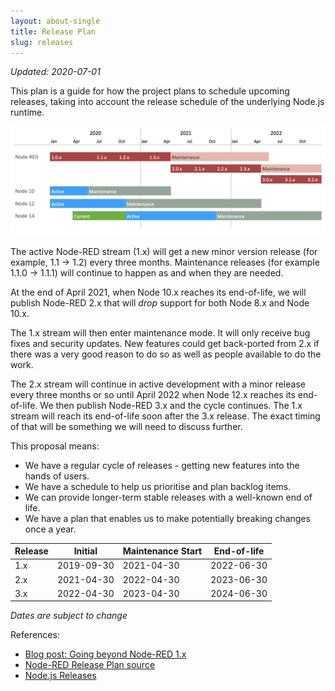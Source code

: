 ```yaml
---
layout: about-single
title: Release Plan
slug: releases
---
```


_Updated: 2020-07-01_

This plan is a guide for how the project plans to schedule upcoming releases, taking
into account the release schedule of the underlying Node.js runtime.

![](release-plan.png)


The active Node-RED stream (1.x) will get a new minor version release (for example, 1.1 ->  1.2)
every three months. Maintenance releases (for example 1.1.0 -> 1.1.1) will continue
to happen as and when they are needed.

At the end of April 2021, when Node 10.x reaches its end-of-life, we will publish
Node-RED 2.x that will *drop* support for both Node 8.x and Node 10.x.

The 1.x stream will then enter maintenance mode. It will only receive bug fixes
and security updates. New features could get back-ported from 2.x if there was
a very good reason to do so as well as people available to do the work.

The 2.x stream will continue in active development with a minor release every
three months or so until April 2022 when Node 12.x reaches its end-of-life. We
then publish Node-RED 3.x and the cycle continues. The 1.x stream will reach its
end-of-life soon after the 3.x release. The exact timing of that will be something
we will need to discuss further.

This proposal means:

 - We have a regular cycle of releases - getting new features into the hands of users.
 - We have a schedule to help us prioritise and plan backlog items.
 - We can provide longer-term stable releases with a well-known end of life.
 - We have a plan that enables us to make potentially breaking changes once a year.


Release | Initial     | Maintenance Start    | End-of-life
--------|-------------|----------------------|-----------------
1.x     | 2019-09-30  | 2021-04-30           | 2022-06-30
2.x     | 2021-04-30  | 2022-04-30           | 2023-06-30
3.x     | 2022-04-30  | 2023-04-30           | 2024-06-30

_Dates are subject to change_

References:
 - [Blog post: Going beyond Node-RED 1.x](https://nodered.org/blog/2020/07/01/release-plans)
 - [Node-RED Release Plan source](https://docs.google.com/spreadsheets/d/1swMH5DXVposBIdnm6Q3BvIplMjAZSZVnU_cRS0jAPjY/edit)
 - [Node.js Releases](https://nodejs.org/en/about/releases/)
